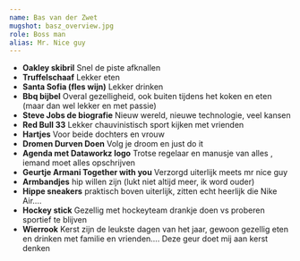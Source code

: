 ```yaml
---
name: Bas van der Zwet
mugshot: basz_overview.jpg
role: Boss man
alias: Mr. Nice guy
---
```

* **Oakley skibril** Snel de piste afknallen
* **Truffelschaaf** Lekker eten
* **Santa Sofia (fles wijn)** Lekker drinken
* **Bbq bijbel** Overal gezelligheid, ook buiten tijdens het koken en eten (maar dan wel lekker en met passie)
* **Steve Jobs de biografie** Nieuw wereld, nieuwe technologie, veel kansen
* **Red Bull 33** Lekker chauvinistisch sport kijken met vrienden
* **Hartjes** Voor beide dochters en vrouw
* **Dromen Durven Doen** Volg je droom en just do it 
* **Agenda met Dataworkz logo** Trotse regelaar en manusje van alles , iemand moet alles opschrijven
* **Geurtje Armani Together with you** Verzorgd uiterlijk  meets mr nice guy
* **Armbandjes** hip willen zijn (lukt niet altijd meer, ik word ouder)
* **Hippe sneakers** praktisch boven uiterlijk, zitten echt heerlijk die Nike Air….
* **Hockey stick** Gezellig met hockeyteam drankje doen vs proberen sportief te blijven
* **Wierrook** Kerst zijn de leukste dagen van het jaar, gewoon gezellig eten en drinken met familie en vrienden…. Deze geur doet mij aan kerst denken
